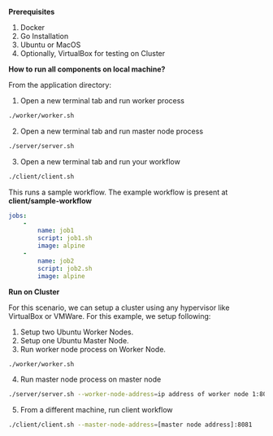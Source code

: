 **Prerequisites**

1. Docker
2. Go Installation
3. Ubuntu or MacOS
4. Optionally, VirtualBox for testing on Cluster

**How to run all components on local machine?**

From the application directory:

1. Open a new terminal tab and run worker process
```bash
./worker/worker.sh
```

2. Open a new terminal tab and run master node process
```bash
./server/server.sh
```

3. Open a new terminal tab and run your workflow
```bash
./client/client.sh
```

This runs a sample workflow. The example workflow is present at **client/sample-workflow**

```yaml
jobs:
    -
        name: job1
        script: job1.sh
        image: alpine
    -
        name: job2
        script: job2.sh
        image: alpine
```

**Run on Cluster**

For this scenario, we can setup a cluster using any hypervisor like VirtualBox or VMWare. For this example, we setup following:

1. Setup two Ubuntu Worker Nodes.
2. Setup one Ubuntu Master Node.
3. Run worker node process on Worker Node.
```bash
./worker/worker.sh
```
4. Run master node process on master node
```bash
./server/server.sh --worker-node-address=ip address of worker node 1:8080, ip address of worker node 2:8080
```
5. From a different machine, run client workflow
```bash
./client/client.sh --master-node-address=[master node address]:8081
```